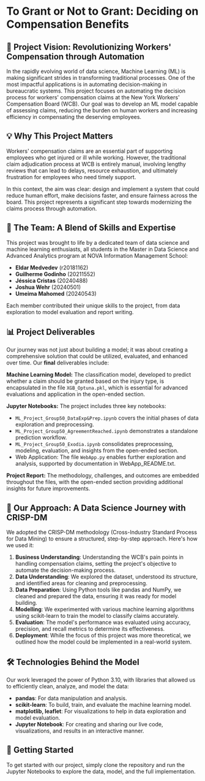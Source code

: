 # To Grant or Not to Grant: Deciding on Compensation Benefits

## 🎯 Project Vision: Revolutionizing Workers' Compensation through Automation

In the rapidly evolving world of data science, Machine Learning (ML) is making significant strides in transforming traditional processes. One of the most impactful applications is in automating decision-making in bureaucratic systems. This project focuses on automating the decision process for workers' compensation claims at the New York Workers' Compensation Board (WCB). Our goal was to develop an ML model capable of assessing claims, reducing the burden on human workers and increasing efficiency in compensating the deserving employees.

## 💡 Why This Project Matters

Workers' compensation claims are an essential part of supporting employees who get injured or ill while working. However, the traditional claim adjudication process at WCB is entirely manual, involving lengthy reviews that can lead to delays, resource exhaustion, and ultimately frustration for employees who need timely support. 

In this context, the aim was clear: design and implement a system that could reduce human effort, make decisions faster, and ensure fairness across the board. This project represents a significant step towards modernizing the claims process through automation.

## 👥 The Team: A Blend of Skills and Expertise

This project was brought to life by a dedicated team of data science and machine learning enthusiasts, all students in the Master in Data Science and Advanced Analytics program at NOVA Information Management School:

- **Eldar Medvedev** (r20181162)
- **Guilherme Godinho** (20211552)
- **Jéssica Cristas** (20240488)
- **Joshua Wehr** (20240501)
- **Umeima Mahomed** (20240543)

Each member contributed their unique skills to the project, from data exploration to model evaluation and report writing.

## 📊 Project Deliverables

Our journey was not just about building a model; it was about creating a comprehensive solution that could be utilized, evaluated, and enhanced over time. Our **final** deliverables include:

**Machine Learning Model:** The classification model, developed to predict whether a claim should be granted based on the injury type, is encapsulated in the file `XGB_Optuna.pkl`, which is essential for advanced evaluations and application in the open-ended section.

**Jupyter Notebooks:** The project includes three key notebooks:
- `ML_Project_Group50_DataExp&Prep.ipynb` covers the initial phases of data exploration and preprocessing.
- `ML_Project_Group50_AgreementReached.ipynb` demonstrates a standalone prediction workflow.
- `ML_Project_Group50_Exodia.ipynb` consolidates preprocessing, modeling, evaluation, and insights from the open-ended section.
- Web Application: The file `WebApp.py` enables further exploration and analysis, supported by documentation in WebApp_README.txt.
  
**Project Report:** The methodology, challenges, and outcomes are embedded throughout the files, with the open-ended section providing additional insights for future improvements.

## 🔄 Our Approach: A Data Science Journey with CRISP-DM

We adopted the CRISP-DM methodology (Cross-Industry Standard Process for Data Mining) to ensure a structured, step-by-step approach. Here's how we used it:

1. **Business Understanding**: Understanding the WCB's pain points in handling compensation claims, setting the project's objective to automate the decision-making process.
2. **Data Understanding**: We explored the dataset, understood its structure, and identified areas for cleaning and preprocessing.
3. **Data Preparation**: Using Python tools like pandas and NumPy, we cleaned and prepared the data, ensuring it was ready for model building.
4. **Modelling**: We experimented with various machine learning algorithms using scikit-learn to train the model to classify claims accurately.
5. **Evaluation**: The model's performance was evaluated using accuracy, precision, and recall metrics to determine its effectiveness.
6. **Deployment**: While the focus of this project was more theoretical, we outlined how the model could be implemented in a real-world system.

## 🛠 Technologies Behind the Model

Our work leveraged the power of Python 3.10, with libraries that allowed us to efficiently clean, analyze, and model the data:

- **pandas**: For data manipulation and analysis.
- **scikit-learn**: To build, train, and evaluate the machine learning model.
- **matplotlib, leaflet**: For visualizations to help in data exploration and model evaluation.
- **Jupyter Notebook**: For creating and sharing our live code, visualizations, and results in an interactive manner.

## 🚀 Getting Started

To get started with our project, simply clone the repository and run the Jupyter Notebooks to explore the data, model, and the full implementation.

